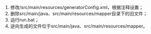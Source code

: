 1. 修改/src/main/resources/generatorConfig.xml，根据注释设置；
2. 删除src/main/java、src/main/resources/mapper目录下的旧文件；
2. 运行run.bat；
3. 逆向生成的文件位于src/main/java、src/main/resources/mapper。
